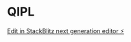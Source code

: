 # QIPL

[Edit in StackBlitz next generation editor ⚡️](https://stackblitz.com/~/github.com/RemiChymes/QIPL)